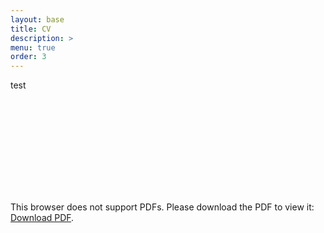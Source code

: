 ```yaml
---
layout: base
title: CV
description: >
menu: true
order: 3
---
```


test


<object data="https://botongshang.github.io/files/cv_botong.pdf" type="application/pdf" width="700px" height="700px">
    <embed src="https://botongshang.github.io/files/cv_botong.pdf">
        <p>This browser does not support PDFs. Please download the PDF to view it: <a href="https://botongshang.github.io/files/cv_botong.pdf">Download PDF</a>.</p>
    </embed>
</object>
